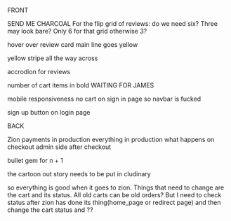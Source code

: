 FRONT

SEND ME CHARCOAL
For the flip grid of reviews: do we need six? Three may look bare? Only 6 for that grid otherwise 3?

<!-- footer charcoal -->

hover over review card main line goes yellow


<!-- modal for email?? -->

<!-- hover on product iamges -->
yellow stripe all the way across

accrodion for reviews

number of cart items in bold WAITING FOR JAMES

<!-- dropdown oils balms capsules -->

<!-- search option -->


mobile responsiveness
no cart on sign in page so navbar is fucked

sign up button on login page

BACK
<!-- dependent destroy -->
<!-- review doens't need a user -->

Zion payments in production
everything in production
what happens on checkout
admin side after checkout

bullet gem for n + 1
<!-- mmembership option -->

<!-- carts guest logging -->

the cartoon out story needs to be put in cludinary

so everything is good when it goes to zion. Things that need to change are the cart and its status.
All old carts can be old orders?
But I need to check status after zion has done its thing(home_page or redirect page) and then change the
cart status and ??
